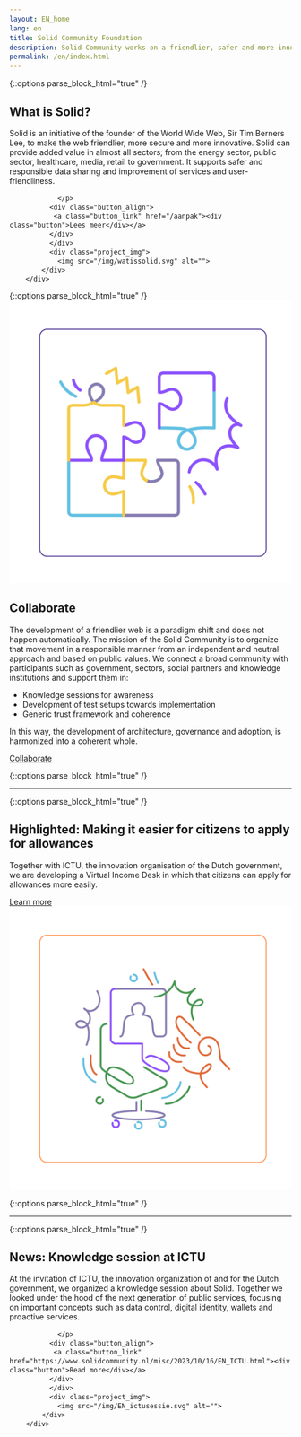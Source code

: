 ```yaml
---
layout: EN_home
lang: en
title: Solid Community Foundation
description: Solid Community works on a friendlier, safer and more innovative web based on public values, in collaboration with governments, sectors and knowledge institutions. Working together as a community creates coherence and harmonization of developments, governance and architecture. We help to build a human-centric society through responsible digitalization, in the Netherlands as well as international contexts in Europe. The movement is started by founder of the world wide web Sir Tim Berners Lee and growing in Europe, and aligns with the European digital strategy of the European Commission.
permalink: /en/index.html
---
```


{::options parse_block_html="true" /}
<div class="wrapperprojects" markdown="0">
            <div class="projectblock">
             <div class="project_text">
              <h2>
What is Solid?
              </h2>
              <p>
Solid is an initiative of the founder of the World Wide Web, Sir Tim Berners Lee, to make the web friendlier, more secure and more innovative.
Solid can provide added value in almost all sectors; from the energy sector, public sector, healthcare, media, retail to government. It supports safer and responsible data sharing and improvement of services and user-friendliness.

                </p>
              <div class="button_align">
               <a class="button_link" href="/aanpak"><div class="button">Lees meer</div></a>
              </div>
              </div>
              <div class="project_img">
                <img src="/img/watissolid.svg" alt="">
            </div>         
        </div>
</div>
{::options parse_block_html="true" /}
<div class="wrapperprojects" markdown="0">
            <div class="projectblock">
             <div class="project_img">
                <img src="/img/samenwerken1.svg" alt="">
            </div> 
 <div class="project_text">
              <h2>
Collaborate
              </h2>
              <p>
The development of a friendlier web is a paradigm shift and does not happen automatically. The mission of the Solid Community is to organize that movement in a responsible manner from an independent and neutral approach and based on public values.
We connect a broad community with participants such as government, sectors, social partners and knowledge institutions and support them in:
<ul>
<li>Knowledge sessions for awareness</li>
<li>Development of test setups towards implementation</li>
<li>Generic trust framework and coherence</li>
</ul>  
In this way, the development of architecture, governance and adoption, is harmonized into a coherent whole.
</p>  
<div class="button_align">
<a class="button_link" href="samenwerken.html"><div class="button">Collaborate</div></a>
  </div>      
              </div>         
        </div>
</div>

{::options parse_block_html="true" /}
<hr class="line">

{::options parse_block_html="true" /}
<div class="wrapperprojects" markdown="0">
            <div class="projectblock">
             <div class="project_text">
              <h2>
Highlighted: Making it easier for citizens to apply for allowances
              </h2>
              <p>
Together with ICTU, the innovation organisation of the Dutch government, we are developing a Virtual Income Desk in which that citizens can apply for allowances more easily.
                </p>
              <div class="button_align">
               <a class="button_link" href="en/vil.html"><div class="button">Learn more</div></a>
              </div>
              </div>
              <div class="project_img">
                <img src="/img/EN_vil.svg" alt="">
            </div>         
        </div>
</div>

{::options parse_block_html="true" /}
<hr class="line">

{::options parse_block_html="true" /}
<div class="wrapperprojects" markdown="0">
            <div class="projectblock">
             <div class="project_text">
              <h2>
News: Knowledge session at ICTU
              </h2>
              <p>
At the invitation of ICTU, the innovation organization of and for the Dutch government, we organized a knowledge session about Solid.
Together we looked under the hood of the next generation of public services, focusing on important concepts such as data control, digital identity, wallets and proactive services.


                </p>
              <div class="button_align">
               <a class="button_link" href="https://www.solidcommunity.nl/misc/2023/10/16/EN_ICTU.html"><div class="button">Read more</div></a>
              </div>
              </div>
              <div class="project_img">
                <img src="/img/EN_ictusessie.svg" alt="">
            </div>         
        </div>
</div>
